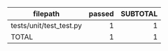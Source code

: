 |        filepath         | passed | SUBTOTAL |
| ----------------------- | -----: | -------: |
| tests/unit/test_test.py |      1 |        1 |
| TOTAL                   |      1 |        1 |
